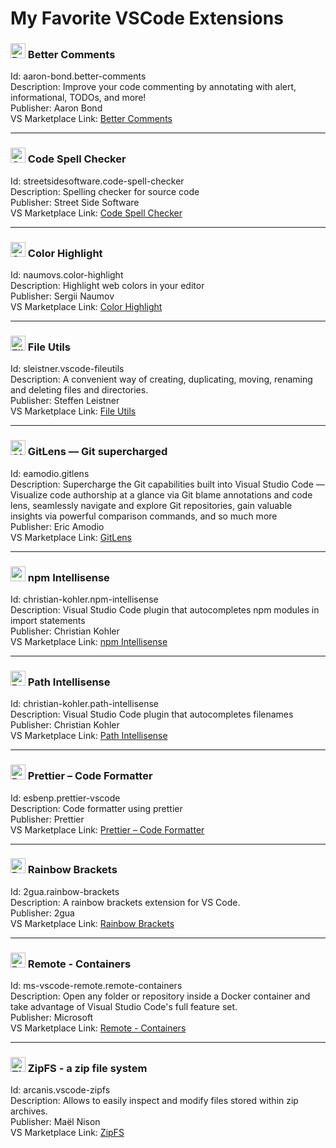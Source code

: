# My Favorite VSCode Extensions


### <img height="24" width="24" alt="Better Comments Logo" src="https://aaron-bond.gallerycdn.vsassets.io/extensions/aaron-bond/better-comments/2.1.0/1594671781043/Microsoft.VisualStudio.Services.Icons.Default" /> Better Comments
Id: aaron-bond.better-comments  
Description: Improve your code commenting by annotating with alert, informational, TODOs, and more!  
Publisher: Aaron Bond  
VS Marketplace Link: [Better Comments](https://marketplace.visualstudio.com/items?itemName=aaron-bond.better-comments)  

___

### <img height="24" width="24" alt="Code Spell Checker Logo" src="https://streetsidesoftware.gallerycdn.vsassets.io/extensions/streetsidesoftware/code-spell-checker/1.10.2/1606510538527/Microsoft.VisualStudio.Services.Icons.Default" /> Code Spell Checker
Id: streetsidesoftware.code-spell-checker  
Description: Spelling checker for source code  
Publisher: Street Side Software  
VS Marketplace Link: [Code Spell Checker](https://marketplace.visualstudio.com/items?itemName=streetsidesoftware.code-spell-checker)  

___

### <img height="24" width="24" alt="Color Highlight Logo" src="https://naumovs.gallerycdn.vsassets.io/extensions/naumovs/color-highlight/2.4.0/1626349350657/Microsoft.VisualStudio.Services.Icons.Default" /> Color Highlight  
Id: naumovs.color-highlight  
Description: Highlight web colors in your editor  
Publisher: Sergii Naumov  
VS Marketplace Link: [Color Highlight](https://marketplace.visualstudio.com/items?itemName=naumovs.color-highlight)

___

### <img height="24" width="24" alt="File Utils Logo" src="https://sleistner.gallerycdn.vsassets.io/extensions/sleistner/vscode-fileutils/3.4.5/1614031438619/Microsoft.VisualStudio.Services.Icons.Default" /> File Utils  
Id: sleistner.vscode-fileutils  
Description: A convenient way of creating, duplicating, moving, renaming and deleting files and directories.  
Publisher: Steffen Leistner  
VS Marketplace Link: [File Utils](https://marketplace.visualstudio.com/items?itemName=sleistner.vscode-fileutils)  

___

### <img height="24" width="24" alt="Git Lens Logo" src="https://eamodio.gallerycdn.vsassets.io/extensions/eamodio/gitlens/11.6.0/1626155623749/Microsoft.VisualStudio.Services.Icons.Default" /> GitLens — Git supercharged  
Id: eamodio.gitlens  
Description: Supercharge the Git capabilities built into Visual Studio Code — Visualize code authorship at a glance via Git blame annotations and code lens, seamlessly navigate and explore Git repositories, gain valuable insights via powerful comparison commands, and so much more  
Publisher: Eric Amodio  
VS Marketplace Link: [GitLens](https://marketplace.visualstudio.com/items?itemName=eamodio.gitlens)  

___

### <img height="24" width="24" alt="npm Intellisense Logo" src="https://christian-kohler.gallerycdn.vsassets.io/extensions/christian-kohler/npm-intellisense/1.4.0/1626708430313/Microsoft.VisualStudio.Services.Icons.Default" /> npm Intellisense  
Id: christian-kohler.npm-intellisense  
Description: Visual Studio Code plugin that autocompletes npm modules in import statements  
Publisher: Christian Kohler  
VS Marketplace Link: [npm Intellisense](https://marketplace.visualstudio.com/items?itemName=christian-kohler.npm-intellisense  )

___

### <img height="24" width="24" alt="Path Intellisense Logo" src="https://christian-kohler.gallerycdn.vsassets.io/extensions/christian-kohler/path-intellisense/2.4.0/1626705836544/Microsoft.VisualStudio.Services.Icons.Default" /> Path Intellisense  
Id: christian-kohler.path-intellisense  
Description: Visual Studio Code plugin that autocompletes filenames  
Publisher: Christian Kohler  
VS Marketplace Link: [Path Intellisense](https://marketplace.visualstudio.com/items?itemName=christian-kohler.path-intellisense)  

___

### <img height="24" width="24" alt="Prettier – Code Formatter Logo" src="https://esbenp.gallerycdn.vsassets.io/extensions/esbenp/prettier-vscode/8.1.0/1627313281382/Microsoft.VisualStudio.Services.Icons.Default" /> Prettier – Code Formatter  
Id: esbenp.prettier-vscode  
Description: Code formatter using prettier  
Publisher: Prettier  
VS Marketplace Link: [Prettier – Code Formatter](https://marketplace.visualstudio.com/items?itemName=esbenp.prettier-vscode)  

___

### <img height="24" width="24" alt="Rainbow Brackets Logo" src="https://2gua.gallerycdn.vsassets.io/extensions/2gua/rainbow-brackets/0.0.6/1474455607820/Microsoft.VisualStudio.Services.Icons.Default" /> Rainbow Brackets  
Id: 2gua.rainbow-brackets  
Description: A rainbow brackets extension for VS Code.  
Publisher: 2gua  
VS Marketplace Link: [Rainbow Brackets](https://marketplace.visualstudio.com/items?itemName=2gua.rainbow-brackets)  

___

### <img height="24" width="24" alt="Remote - Containers Logo" src="https://ms-vscode-remote.gallerycdn.vsassets.io/extensions/ms-vscode-remote/remote-containers/0.191.1/1629191876982/Microsoft.VisualStudio.Services.Icons.Default" /> Remote - Containers  
Id: ms-vscode-remote.remote-containers  
Description: Open any folder or repository inside a Docker container and take advantage of Visual Studio Code's full feature set.  
Publisher: Microsoft  
VS Marketplace Link: [Remote - Containers](https://marketplace.visualstudio.com/items?itemName=ms-vscode-remote.remote-containers)

___

### <img height="24" width="24" alt="ZipFS - a zip file system" src="https://arcanis.gallerycdn.vsassets.io/extensions/arcanis/vscode-zipfs/2.3.0/1618224750167/Microsoft.VisualStudio.Services.Icons.Default" /> ZipFS - a zip file system  
Id: arcanis.vscode-zipfs  
Description: Allows to easily inspect and modify files stored within zip archives.  
Publisher: Maël Nison  
VS Marketplace Link: [ZipFS](https://marketplace.visualstudio.com/items?itemName=arcanis.vscode-zipfs)
